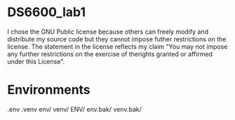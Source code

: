 # DS6600_lab1
I chose the GNU Public license because others can freely modify and distribute my source code but they cannot impose futher restrictions on the license. The statement in the license reflects my claim "You may not impose any further restrictions on the exercise of therights granted or affirmed under this License".

# Environments
.env
.venv
env/
venv/
ENV/
env.bak/
venv.bak/